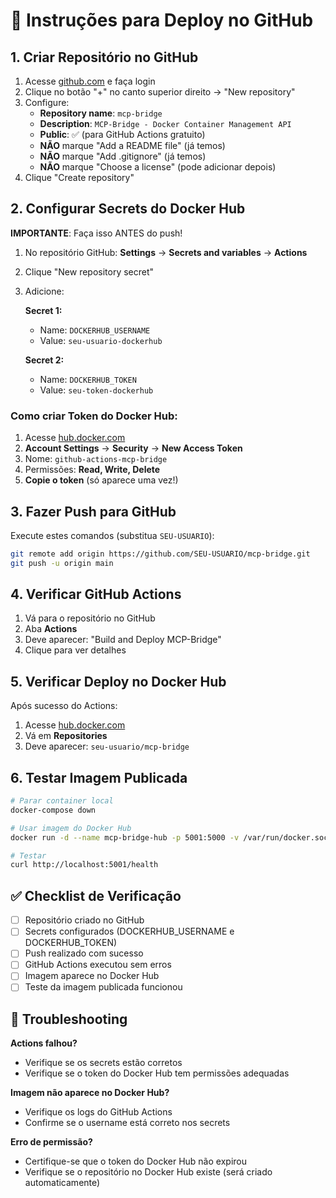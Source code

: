 # 🚀 Instruções para Deploy no GitHub

## 1. Criar Repositório no GitHub

1. Acesse [github.com](https://github.com) e faça login
2. Clique no botão "+" no canto superior direito → "New repository"
3. Configure:
   - **Repository name**: `mcp-bridge`
   - **Description**: `MCP-Bridge - Docker Container Management API`
   - **Public**: ✅ (para GitHub Actions gratuito)
   - **NÃO** marque "Add a README file" (já temos)
   - **NÃO** marque "Add .gitignore" (já temos)
   - **NÃO** marque "Choose a license" (pode adicionar depois)
4. Clique "Create repository"

## 2. Configurar Secrets do Docker Hub

**IMPORTANTE**: Faça isso ANTES do push!

1. No repositório GitHub: **Settings** → **Secrets and variables** → **Actions**
2. Clique "New repository secret"
3. Adicione:

   **Secret 1:**
   - Name: `DOCKERHUB_USERNAME`
   - Value: `seu-usuario-dockerhub`

   **Secret 2:**
   - Name: `DOCKERHUB_TOKEN`
   - Value: `seu-token-dockerhub`

### Como criar Token do Docker Hub:
1. Acesse [hub.docker.com](https://hub.docker.com)
2. **Account Settings** → **Security** → **New Access Token**
3. Nome: `github-actions-mcp-bridge`
4. Permissões: **Read, Write, Delete**
5. **Copie o token** (só aparece uma vez!)

## 3. Fazer Push para GitHub

Execute estes comandos (substitua `SEU-USUARIO`):

```bash
git remote add origin https://github.com/SEU-USUARIO/mcp-bridge.git
git push -u origin main
```

## 4. Verificar GitHub Actions

1. Vá para o repositório no GitHub
2. Aba **Actions**
3. Deve aparecer: "Build and Deploy MCP-Bridge"
4. Clique para ver detalhes

## 5. Verificar Deploy no Docker Hub

Após sucesso do Actions:
1. Acesse [hub.docker.com](https://hub.docker.com)
2. Vá em **Repositories**
3. Deve aparecer: `seu-usuario/mcp-bridge`

## 6. Testar Imagem Publicada

```bash
# Parar container local
docker-compose down

# Usar imagem do Docker Hub
docker run -d --name mcp-bridge-hub -p 5001:5000 -v /var/run/docker.sock:/var/run/docker.sock seu-usuario/mcp-bridge:latest

# Testar
curl http://localhost:5001/health
```

## ✅ Checklist de Verificação

- [ ] Repositório criado no GitHub
- [ ] Secrets configurados (DOCKERHUB_USERNAME e DOCKERHUB_TOKEN)
- [ ] Push realizado com sucesso
- [ ] GitHub Actions executou sem erros
- [ ] Imagem aparece no Docker Hub
- [ ] Teste da imagem publicada funcionou

## 🔧 Troubleshooting

**Actions falhou?**
- Verifique se os secrets estão corretos
- Verifique se o token do Docker Hub tem permissões adequadas

**Imagem não aparece no Docker Hub?**
- Verifique os logs do GitHub Actions
- Confirme se o username está correto nos secrets

**Erro de permissão?**
- Certifique-se que o token do Docker Hub não expirou
- Verifique se o repositório no Docker Hub existe (será criado automaticamente)